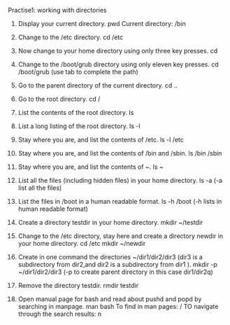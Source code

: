 Practise1: working with directories

1. Display your current directory.
	pwd
	Current directory: /bin
     
     
2. Change to the /etc directory.
	cd /etc


3. Now change to your home directory using only three key presses.
	cd


4. Change to the /boot/grub directory using only eleven key presses.
	cd /boot/grub (use tab to complete the path)


5. Go to the parent directory of the current directory.
	cd ..


6. Go to the root directory.
	cd /


7. List the contents of the root directory.
	ls


8. List a long listing of the root directory.
	ls -l


9. Stay where you are, and list the contents of /etc.
	ls -l /etc


10. Stay where you are, and list the contents of /bin and /sbin.
	ls /bin /sbin


11. Stay where you are, and list the contents of ~.
	ls ~


12. List all the files (including hidden files) in your home directory.
	ls -a  (-a list all the files)


13. List the files in /boot in a human readable format.
	ls -h /boot  (-h lists in human readable format)


14. Create a directory testdir in your home directory.
	mkdir ~/testdir


15. Change to the /etc directory, stay here and create a directory newdir in your home directory.
	cd /etc 
	mkdir ~/newdir
	
		
16. Create in one command the directories ~/dir1/dir2/dir3 (dir3 is a subdirectory from dir2,and dir2 is a subdirectory from dir1 ).
	mkdir -p ~/dir1/dir2/dir3 (-p to create parent directory in this case dir1/dir2q)


17. Remove the directory testdir.
	rmdir testdir


18. Open manual page for bash and read about pushd and popd by searching in manpage.
	man bash
	To find in man pages: /<wordtobesearched>
	TO navigate through the search results: n


